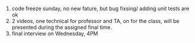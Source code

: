 1. code freeze sunday, no new fature, but bug fixsing/ adding unit tests are ok
2. 2 videos, one technical for professor and TA, on for the class, will be presented during the assigned final time.
3. final interview on Wednesday, 4PM
